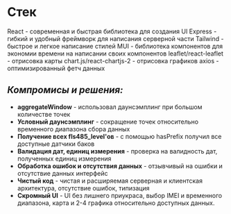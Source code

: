 # Стек
React - современная и быстрая библиотека для создания UI
Express - гибкий и удобный фреймворк для написания серверной части
Tailwind - быстрое и легкое написание стилей
MUI - библиотека компонентов для экономии времени на написании своих компонентов
leaflet/react-leaflet - отрисовка карты
chart.js/react-chartjs-2 - отрисовка графиков
axios - оптимизированный фетч данных

## _Компромисы и решения:_
- **aggregateWindow** - использовал даунсэмплинг при большом количестве точек
- **Условный даунсэмплинг** - сокращение точек относительно временного диапазона сбора данных
- **Получение всех fls485_level'ов** - с помощью hasPrefix получил все доступные датчики баков
- **Валидация дат, единиц измерения** - проверка на валидность дат, полученных единиц измерения
- **Обработка ошибок и отсутствия данных** - отзывчивый на ошибки и отсутствие данных интерфейс
- **Чистый код** - чистая и расширяемая серверная и клиентская архитектура, отсутствие ошибок, типизация
- **Скромный UI** - UI без лишнего приукраса, выбор IMEI и временного диапазона, карта и 2-4 графика относительно доступных данных.